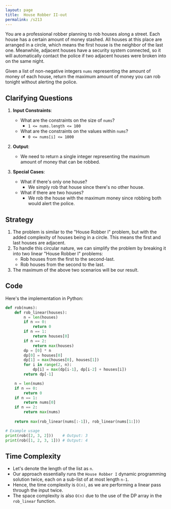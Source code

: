 ```yaml
---
layout: page
title:  House Robber II-out
permalink: /s213
---
```


You are a professional robber planning to rob houses along a street. Each house has a certain amount of money stashed. All houses at this place are arranged in a circle, which means the first house is the neighbor of the last one. Meanwhile, adjacent houses have a security system connected, so it will automatically contact the police if two adjacent houses were broken into on the same night.

Given a list of non-negative integers `nums` representing the amount of money of each house, return the maximum amount of money you can rob tonight without alerting the police.

## Clarifying Questions

1. **Input Constraints**:
   - What are the constraints on the size of `nums`?
     - `1 <= nums.length <= 100`
   - What are the constraints on the values within `nums`?
     - `0 <= nums[i] <= 1000`
   
2. **Output**:
   - We need to return a single integer representing the maximum amount of money that can be robbed.

3. **Special Cases**:
   - What if there's only one house?
     - We simply rob that house since there's no other house.
   - What if there are two houses?
     - We rob the house with the maximum money since robbing both would alert the police.

## Strategy

1. The problem is similar to the "House Robber I" problem, but with the added complexity of houses being in a circle. This means the first and last houses are adjacent.
2. To handle this circular nature, we can simplify the problem by breaking it into two linear "House Robber I" problems:
   - Rob houses from the first to the second-last.
   - Rob houses from the second to the last.
3. The maximum of the above two scenarios will be our result.

## Code

Here's the implementation in Python:

```python
def rob(nums):
    def rob_linear(houses):
        n = len(houses)
        if n == 0:
            return 0
        if n == 1:
            return houses[0]
        if n == 2:
            return max(houses)
        dp = [0] * n
        dp[0] = houses[0]
        dp[1] = max(houses[0], houses[1])
        for i in range(2, n):
            dp[i] = max(dp[i-1], dp[i-2] + houses[i])
        return dp[-1]

    n = len(nums)
    if n == 0:
        return 0
    if n == 1:
        return nums[0]
    if n == 2:
        return max(nums)
    
    return max(rob_linear(nums[:-1]), rob_linear(nums[1:]))

# Example usage
print(rob([2, 3, 2]))    # Output: 3
print(rob([1, 2, 3, 1])) # Output: 4
```

## Time Complexity

- Let's denote the length of the list as `n`.
- Our approach essentially runs the `House Robber I` dynamic programming solution twice, each on a sub-list of at most length `n-1`.
- Hence, the time complexity is `O(n)`, as we are performing a linear pass through the input twice.
- The space complexity is also `O(n)` due to the use of the DP array in the `rob_linear` function.